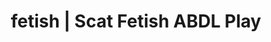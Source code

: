 ---
categories:
- Lingerie Art
- Erotic Audiobooks
- AI Erotica
- Latex Fetish
- Nerdy Seduction
image: /assets/images/1747713802423.webp
layout: post
schema:
  description: Premium adult content featuring ABDL Play, Scat Fetish. High-quality
    artwork with sensual themes.
  keywords:
  - ABDL Play
  - Gothic Erotica
  - Scat Fetish
  - ASMR Porn
  - Ethical Porn
  - NSFW Art
  name: 1747713802423 | ABDL Play Scat Fetish
  type: VisualArtwork
seo:
  description: Featured content with exclusive Scat Fetish, ABDL Play. HD images available.
  keywords: Scat Fetish, ABDL Play
  og_image: /assets/images/1747713802423.webp
  schema_type: VisualArtwork
tags:
- '#fetish'
- ABDL Play
- Scat Fetish
title: fetish | Scat Fetish ABDL Play
---